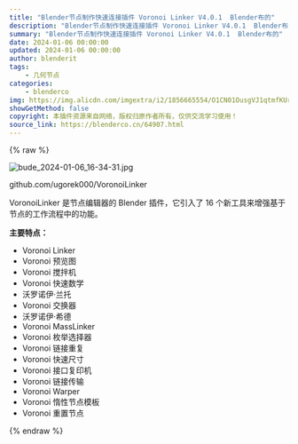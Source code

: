 ```yaml
---
title: "Blender节点制作快速连接插件 Voronoi Linker V4.0.1  Blender布的"
description: "Blender节点制作快速连接插件 Voronoi Linker V4.0.1  Blender布的"
summary: "Blender节点制作快速连接插件 Voronoi Linker V4.0.1  Blender布的"
date: 2024-01-06 00:00:00
updated: 2024-01-06 00:00:00
author: blenderit
tags: 
    - 几何节点
categories:
    - blenderco
img: https://img.alicdn.com/imgextra/i2/1856665554/O1CN01OusgVJ1qtmfKUrNDg_!!1856665554.jpg
showGetMethod: false
copyright: 本插件资源来自网络，版权归原作者所有，仅供交流学习使用！
source_link: https://blenderco.cn/64907.html
---
```


{% raw %}
<p><img class="aligncenter" src="https://img.alicdn.com/imgextra/i2/1856665554/O1CN01OusgVJ1qtmfKUrNDg_!!1856665554.jpg" alt="bude_2024-01-06_16-34-31.jpg"></p><p>github.com/ugorek000/VoronoiLinker</p><div class="classicContent">
<p>VoronoiLinker 是节点编辑器的 Blender 插件，它引入了 16 个新工具来增强基于节点的工作流程中的功能。</p>
</div><div class="description_features w">
<p><strong>主要特点：</strong></p>
<ul>
<li>Voronoi Linker</li>
<li>Voronoi 预览图</li>
<li>Voronoi 搅拌机</li>
<li>Voronoi 快速数学</li>
<li>沃罗诺伊·兰托</li>
<li>Voronoi 交换器</li>
<li>沃罗诺伊·希德</li>
<li>Voronoi MassLinker</li>
<li>Voronoi 枚举选择器</li>
<li>Voronoi 链接重复</li>
<li>Voronoi 快速尺寸</li>
<li>Voronoi 接口复印机</li>
<li>Voronoi 链接传输</li>
<li>Voronoi Warper</li>
<li>Voronoi 惰性节点模板</li>
<li>Voronoi 重置节点</li>
</ul>
</div>
<div style="display: none">blenderco</div>
{% endraw %}
